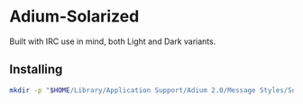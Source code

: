 Adium-Solarized
===============

Built with IRC use in mind, both Light and Dark variants.


Installing
----------
```bash
mkdir -p "$HOME/Library/Application Support/Adium 2.0/Message Styles/Solarized.AdiumMessageStyle" && git clone git@github.com:ezanol/Adium-Solarized.git "$HOME/Library/Application Support/Adium 2.0/Message Styles/Solarized.AdiumMessageStyle"
```

